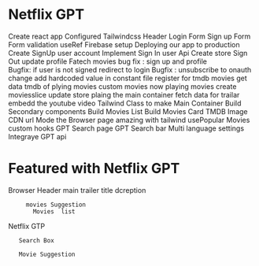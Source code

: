   # Netflix GPT



   Create react app 
   Configured Tailwindcss 
   Header 
   Login Form
   Sign up Form 
   Form validation 
   useRef 
   Firebase setup
   Deploying our app to production
   Create SignUp user account
   Implement Sign In user Api
   Create  store
   Sign Out 
   update profile 
   Fatech movies
   bug fix  : sign up and profile   
   Bugfix: if user is not signed redirect to login
   Bugfix : unsubscribe  to onauth change
   add hardcoded value in constant file 
   register for tmdb movies 
   get data    tmdb of plying movies
   custom movies now playing movies
   create moviesslice
   update store 
   plaing the main container 
   fetch data for trailar 
   embedd the youtube video
   Tailwind Class to make Main Container
   Build Secondary components
   Build Movies List 
   Build Movies Card
   TMDB Image CDN url 
   Mode the Browser page amazing with tailwind
   usePopular Movies custom hooks
   GPT Search page 
   GPT Search  bar
   Multi language   settings
   Integraye GPT api







  # Featured with Netflix GPT

  Browser
    Header 
     main 
        trailer 
         title  dcreption 

         movies Suggestion 
           Movies  list 
   Netflix GTP

       Search Box 

       Movie Suggestion

